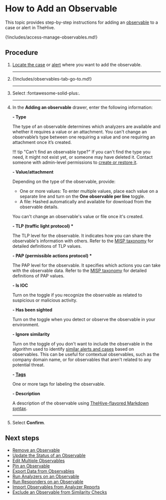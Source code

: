 # How to Add an Observable

This topic provides step-by-step instructions for adding an [observable](about-observables.md) to a case or alert in TheHive.

{!includes/access-manage-observables.md!}

<h2>Procedure</h2>

1. [Locate the case](../search-for-cases/find-a-case.md) or [alert](../../alerts/search-for-alerts/find-an-alert.md) where you want to add the observable.

    ---

2. {!includes/observables-tab-go-to.md!}

    ---

3. Select :fontawesome-solid-plus:.

    ---

4. In the **Adding an observable** drawer, enter the following information:

    **- Type**

    The type of an observable determines which analyzers are available and whether it requires a value or an attachment. You can't change an observable’s type between one requiring a value and one requiring an attachment once it’s created.

    !!! tip "Can't find an observable type?"
        If you can't find the type you need, it might not exist yet, or someone may have deleted it. Contact someone with admin-level permissions to [create or restore it](../../../../administration/observable-types/create-an-observable-type.md).

    **- Value/attachment**

    Depending on the type of the observable, provide:

    * One or more values: To enter multiple values, place each value on a separate line and turn on the **One observable per line** toggle.
    * A file: Hashed automatically and available for download from the observable details.

    You can't change an observable's value or file once it's created.

    **- TLP (traffic light protocol) \***

    The TLP level for the observable. It indicates how you can share the observable's information with others. Refer to the [MISP taxonomy](https://www.misp-project.org/taxonomies.html#_tlp) for detailed definitions of TLP values.

    **- PAP (permissible actions protocol) \***

    The PAP level for the observable. It specifies which actions you can take with the observable data. Refer to the [MISP taxonomy](https://www.misp-project.org/taxonomies.html#_pap) for detailed definitions of PAP values.

    **- Is IOC**

    Turn on the toggle if you recognize the observable as related to suspicious or malicious activity.

    **- Has been sighted**

    Turn on the toggle when you detect or observe the observable in your environment.

    **- Ignore similarity**

    Turn on the toggle of you don't want to include the observable in the algorithm used to identify [similar alerts and cases](../find-similar-alerts-cases.md) based on observables. This can be useful for contextual observables, such as the company domain name, or for observables that aren't related to any potential threat.

    **- [Tags](../tags/add-remove-tags.md)**  
    
    One or more tags for labeling the observable.

    **- Description**

    A description of the observable using [TheHive-flavored Markdown syntax](../../../thehive-flavored-markdown.md).

    ---

5. Select **Confirm**.

<h2>Next steps</h2>

* [Remove an Observable](remove-an-observable.md)
* [Update the Status of an Observable](update-an-observable-status.md)
* [Edit Multiple Observables](edit-multiple-observables.md)
* [Pin an Observable](pin-an-observable.md)
* [Export Data from Observables](export-data-observables.md)
* [Run Analyzers on an Observable](run-analyzers-on-an-observable.md)
* [Run Responders on an Observable](run-responders-on-an-observable.md)
* [Import Observables from Analyzer Reports](import-observables-from-analyzer-reports.md)
* [Exclude an Observable from Similarity Checks](exclude-an-observable-from-similarity-checks.md)